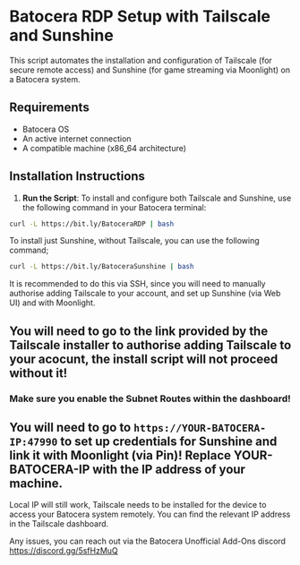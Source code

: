# Batocera RDP Setup with Tailscale and Sunshine

This script automates the installation and configuration of Tailscale (for secure remote access) and Sunshine (for game streaming via Moonlight) on a Batocera system.

## Requirements
- Batocera OS
- An active internet connection
- A compatible machine (x86_64 architecture)

## Installation Instructions

1. **Run the Script**:
   To install and configure both Tailscale and Sunshine, use the following command in your Batocera terminal:

```bash
curl -L https://bit.ly/BatoceraRDP | bash
```
         
   
 To install just Sunshine, without Tailscale, you can use the following command;
```bash
curl -L https://bit.ly/BatoceraSunshine | bash
```

It is recommended to do this via SSH, since you will need to manually authorise adding Tailscale to your account, and set up Sunshine (via Web UI) and with Moonlight.

## You will need to go to the link provided by the Tailscale installer to authorise adding Tailscale to your acocunt, the install script will not proceed without it! 

### Make sure you enable the Subnet Routes within the dashboard!

## You will need to go to `https://YOUR-BATOCERA-IP:47990` to set up credentials for Sunshine and link it with Moonlight (via Pin)! Replace YOUR-BATOCERA-IP with the IP address of your machine.

Local IP will still work, Tailscale needs to be installed for the device to access your Batocera system remotely. You can find the relevant IP address in the Tailscale dashboard.

Any issues, you can reach out via the Batocera Unofficial Add-Ons discord https://discord.gg/5sfHzMuQ
